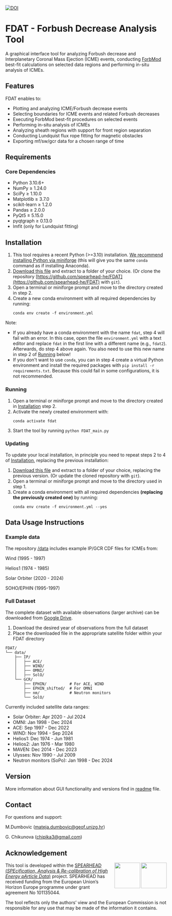 [![DOI](https://zenodo.org/badge/DOI/10.5281/zenodo.15753634.svg)](https://doi.org/10.5281/zenodo.15753634)

# FDAT - Forbush Decrease Analysis Tool

A graphical interface tool for analyzing Forbush decrease and Interplanetary Coronal Mass Ejection (ICME) events, conducting [ForbMod](https://dx.doi.org/10.3847/1538-4357/aac2de) best-fit calculations on selected data regions and performing in-situ analysis of ICMEs.

## Features

FDAT enables to:

- Plotting and analyzing ICME/Forbush decrease events
- Selecting boundaries for ICME events and related Forbush decreases
- Executing ForbMod best-fit procedures on selected events
- Performing in-situ analysis of ICMEs
- Analyzing sheath regions with support for front region separation
- Conducting Lundquist flux rope fitting for magnetic obstacles
- Exporting mf/sw/gcr data for a chosen range of time

## Requirements

### Core Dependencies
- Python 3.10.6+
- NumPy ≥ 1.24.0
- SciPy ≥ 1.10.0
- Matplotlib ≥ 3.7.0
- scikit-learn ≥ 1.2.0
- Pandas ≥ 2.0.0
- PyQt5 ≥ 5.15.0
- pyqtgraph ≥ 0.13.0
- lmfit (only for Lundquist fitting)

## Installation

1. This tool requires a recent Python (>=3.10) installation. [We recommend installing Python via miniforge](https://conda-forge.org/download/) (this will give you the same `conda` command as if installing Anaconda).
2. [Download this file](https://github.com/spearhead-he/FDAT/archive/refs/heads/main.zip) and extract to a folder of your choice. (Or clone the repository [https://github.com/spearhead-he/FDAT](https://github.com/spearhead-he/FDAT) with `git`).
3. Open a terminal or miniforge prompt and move to the directory created in step 2.
4. Create a new conda environment with all required dependencies by running:
   ```
   conda env create -f environment.yml
   ```

Note: 
- If you already have a conda environment with the name `fdat`, step 4 will fail with an error. In this case, open the file `environment.yml` with a text editor and replace `fdat` in the first line with a different name (e.g., `fdat2`). Afterwards, do step 4 above again. You also need to use this new name in step 2 of [Running](https://github.com/jgieseler/FDAT#running) below!
- If you don't want to use `conda`, you can in step 4 create a virtual Python environment and install the required packages with `pip install -r requirements.txt`. Because this could fail in some configurations, it is not recommended.

### Running

1. Open a terminal or miniforge prompt and move to the directory created in [Installation](https://github.com/jgieseler/FDAT#installation) step 2.
2. Activate the newly created environment with:
   ```
   conda activate fdat
   ```
3. Start the tool by running `python FDAT_main.py`

### Updating

To update your local installation, in principle you need to repeat steps 2 to 4 of [Installation](https://github.com/jgieseler/FDAT#installation), replacing the previous installation:

1. [Download this file](https://github.com/spearhead-he/FDAT/archive/refs/heads/main.zip) and extract to a folder of your choice, replacing the previous version. (Or update the cloned repository with `git`).
2. Open a terminal or miniforge prompt and move to the directory used in step 1.
3. Create a conda environment with all required dependencies **(replacing the previously created one)** by running:
   ```
   conda env create -f environment.yml --yes
   ```

## Data Usage Instructions
### Example data
The repository [/data](https://github.com/spearhead-he/FDAT/tree/main/data) includes example IP/GCR CDF files for ICMEs from:

Wind (1995 - 1997)

Helios1 (1974 - 1985)

Solar Orbiter (2020 - 2024)

SOHO/EPHIN (1995-1997)

### Full Dataset
The complete dataset with available observations (larger archive) can be downloaded from [Google Drive](https://drive.google.com/drive/folders/1qkgmmhZjM6j2k7IeIFOxNSm9oydV_Yse?usp=drive_link).

1. Download the desired year of observations from the full dataset
2. Place the downloaded file in the appropriate satellite folder within your FDAT directory

```
FDAT/
└── data/
    ├── IP/
    │   ├── ACE/
    │   ├── WIND/
    │   ├── OMNI/
    │   ├── SolO/
    └── GCR/
        ├── EPHIN/          # For ACE, WIND
        ├── EPHIN_shifted/  # For OMNI
        ├── nm/             # Neutron monitors
        └── SolO/

```        

Currently included satellite data ranges:
- Solar Orbiter: Apr 2020 - Jul 2024
- OMNI: Jan 1998 - Dec 2024
- ACE: Sep 1997 - Dec 2022
- WIND: Nov 1994 - Sep 2024
- Helios1: Dec 1974 - Jun 1981
- Helios2: Jan 1976 - Mar 1980
- MAVEN: Dec 2014 - Dec 2023
- Ulysses: Nov 1990 - Jul 2009
- Neutron monitors (SoPo): Jan 1998 - Dec 2024
        
## Version

More information about GUI functionality and versions find in [readme](https://github.com/spearhead-he/FDAT/tree/main/FDAT_readme.txt) file.

## Contact

For questions and support:  

M.Dumbovic (mateja.dumbovic@geof.unizg.hr)

G. Chikunova (chipika3@gmail.com)

## Acknowledgement

<img align="right" height="80px" src="https://github.com/user-attachments/assets/28c60e00-85b4-4cf3-a422-6f0524c42234"> 
<a href="https://spearhead-he.eu"><img align="right" height="80px" src="https://github.com/user-attachments/assets/854d45ef-8b25-4a7b-9521-bf8bc364246e"></a>

This tool is developed within the [SPEARHEAD (*SPEcification, Analysis & Re-calibration of High Energy pArticle Data*)](https://spearhead-he.eu/) project. SPEARHEAD has received funding from the European Union’s Horizon Europe programme under grant agreement No 101135044. 

The tool reflects only the authors’ view and the European Commission is not responsible for any use that may be made of the information it contains.
